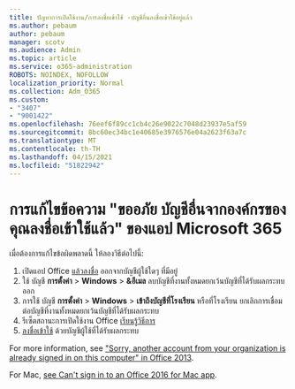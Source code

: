 ```yaml
---
title: ปัญหาการเปิดใช้งาน/การลงชื่อเข้าใช้ -บัญชีอื่นลงชื่อเข้าใช้อยู่แล้ว
ms.author: pebaum
author: pebaum
manager: scotv
ms.audience: Admin
ms.topic: article
ms.service: o365-administration
ROBOTS: NOINDEX, NOFOLLOW
localization_priority: Normal
ms.collection: Adm_O365
ms.custom:
- "3407"
- "9001422"
ms.openlocfilehash: 76eef6f89cc1cb4c26e9022c7048d23937e5af59
ms.sourcegitcommit: 8bc60ec34bc1e40685e3976576e04a2623f63a7c
ms.translationtype: MT
ms.contentlocale: th-TH
ms.lasthandoff: 04/15/2021
ms.locfileid: "51822942"
---
```

# <a name="fixing-the-microsoft-365-apps-sorry-another-account-from-your-organization-is-already-signed-in-message"></a>การแก้ไขข้อความ "ขออภัย บัญชีอื่นจากองค์กรของคุณลงชื่อเข้าใช้แล้ว" ของแอป Microsoft 365

เมื่อต้องการแก้ไขข้อผิดพลาดนี้ ให้ลองวิธีต่อไปนี้:

1. เปิดแอป Office [แล้วลงชื่อ](https://support.office.com/article/5a20dc11-47e9-4b6f-945d-478cb6d92071) ออกจากบัญชีผู้ใช้ใดๆ ที่มีอยู่   
2. ใช้ บัญชี **การตั้งค่า**  >  **Windows**  >  **&อีเมล** ลบบัญชีที่งานทั้งหมดยกเว้นบัญชีที่ได้รับผลกระทบออก 
3. การใช้ บัญชี **การตั้งค่า**  >  **Windows**  >  **เข้าถึงบัญชีที่โรงเรียน** หรือที่โรงเรียน ยกเลิกการเชื่อมต่อบัญชีที่งานทั้งหมดยกเว้นบัญชีที่ได้รับผลกระทบ 
4. รีเซ็ตสถานะการเปิดใช้งาน Office [เรียนรู้วิธีการ](https://docs.microsoft.com/office365/troubleshoot/activation/reset-office-365-proplus-activation-state
)
5. [ลงชื่อเข้าใช้](https://support.office.com/article/628ea040-f265-49de-b986-be09c3ebf8a9) ด้วยบัญชีผู้ใช้ที่ได้รับผลกระทบ 

For more information, see ["Sorry, another account from your organization is already signed in on this computer" in Office 2013](https://docs.microsoft.com/office/troubleshoot/error-messages/another-account-already-signed-in).

For Mac, [see Can't sign in to an Office 2016 for Mac app](https://docs.microsoft.com/office365/troubleshoot/authentication/sign-in-to-office-2016-for-mac-fail).